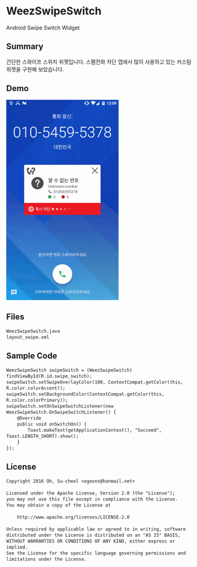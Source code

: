 # WeezSwipeSwitch
Android Swipe Switch Widget

## Summary
간단한 스와이프 스위치 위젯입니다. 
스팸전화 차단 앱에서 많이 사용하고 있는 커스텀 위젯을 구현해 보았습니다.

## Demo
![WeezSwipeSwitch Demo](./demo.gif)

## Files
```
WeezSwipeSwitch.java
layout_swipe.xml
```

## Sample Code
```
WeezSwipeSwitch swipeSwitch = (WeezSwipeSwitch) findViewById(R.id.swipe_switch);
swipeSwitch.setSwipeOverlayColor(100, ContextCompat.getColor(this, R.color.colorAccent));
swipeSwitch.setBackgroundColor(ContextCompat.getColor(this, R.color.colorPrimary));
swipeSwitch.setOnSwipeSwitchListener(new WeezSwipeSwitch.OnSwipeSwitchListener() {
    @Override
    public void onSwitchOn() {
		Toast.makeText(getApplicationContext(), "Succeed", Toast.LENGTH_SHORT).show();
    }
});
```
  
## License
```
Copyright 2016 Oh, Su-cheol <ogoons@hanmail.net>

Licensed under the Apache License, Version 2.0 (the "License");
you may not use this file except in compliance with the License.
You may obtain a copy of the License at

    http://www.apache.org/licenses/LICENSE-2.0

Unless required by applicable law or agreed to in writing, software
distributed under the License is distributed on an "AS IS" BASIS,
WITHOUT WARRANTIES OR CONDITIONS OF ANY KIND, either express or implied.
See the License for the specific language governing permissions and
limitations under the License.
```

